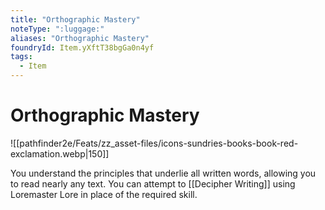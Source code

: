 ```yaml
---
title: "Orthographic Mastery"
noteType: ":luggage:"
aliases: "Orthographic Mastery"
foundryId: Item.yXftT38bgGa0n4yf
tags:
  - Item
---
```


# Orthographic Mastery
![[pathfinder2e/Feats/zz_asset-files/icons-sundries-books-book-red-exclamation.webp|150]]

You understand the principles that underlie all written words, allowing you to read nearly any text. You can attempt to [[Decipher Writing]] using Loremaster Lore in place of the required skill.
